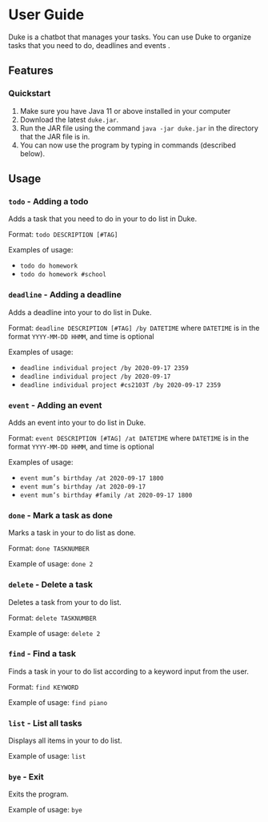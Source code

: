 # User Guide
Duke is a chatbot that manages your tasks. You can use Duke to organize tasks that you need to do, deadlines and events .
## Features 

### Quickstart
1. Make sure you have Java 11 or above installed in your computer
1. Download the latest `duke.jar`.
1. Run the JAR file using the command `java -jar duke.jar` in the directory that the JAR file is in.
1. You can now use the program by typing in commands (described below).

## Usage

### `todo` - Adding a todo

Adds a task that you need to do in your to do list in Duke.

Format: `todo DESCRIPTION [#TAG]`

Examples of usage: 

* `todo do homework`
* `todo do homework #school`

### `deadline` - Adding a deadline

Adds a deadline into your to do list in Duke.

Format: `deadline DESCRIPTION [#TAG] /by DATETIME` where `DATETIME` is in the format `YYYY-MM-DD HHMM`, and time is optional

Examples of usage: 

* `deadline individual project /by 2020-09-17 2359`
* `deadline individual project /by 2020-09-17`
* `deadline individual project #cs2103T /by 2020-09-17 2359`

### `event` - Adding an event

Adds an event into your to do list in Duke.

Format: `event DESCRIPTION [#TAG] /at DATETIME` where `DATETIME` is in the format `YYYY-MM-DD HHMM`, and time is optional

Examples of usage: 

* `event mum’s birthday /at 2020-09-17 1800`
* `event mum’s birthday /at 2020-09-17`
* `event mum’s birthday #family /at 2020-09-17 1800`

### `done` - Mark a task as done

Marks a task in your to do list as done.

Format: `done TASKNUMBER`

Example of usage: `done 2`

### `delete` - Delete a task

Deletes a task from your to do list.

Format: `delete TASKNUMBER`

Example of usage: `delete 2`

### `find` - Find a task

Finds a task in your to do list according to a keyword input from the user.

Format: `find KEYWORD`

Example of usage: `find piano`

### `list` - List all tasks

Displays all items in your to do list.

Example of usage: `list`

### `bye` - Exit

Exits the program.

Example of usage: `bye`
